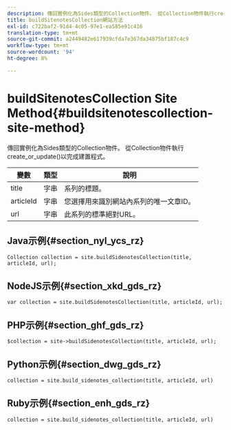 ```yaml
---
description: 傳回實例化為Sides類型的Collection物件。 從Collection物件執行create_or_update()以完成建置程式。
title: buildSitenotesCollection網站方法
exl-id: c722baf2-91d4-4c05-97e1-ea585e91c416
translation-type: tm+mt
source-git-commit: a2449482e617939cfda7e367da34875bf187c4c9
workflow-type: tm+mt
source-wordcount: '94'
ht-degree: 8%

---
```


# buildSitenotesCollection Site Method{#buildsitenotescollection-site-method}

傳回實例化為Sides類型的Collection物件。 從Collection物件執行create_or_update()以完成建置程式。

| 變數 | 類型 | 說明 |
|--- |--- |--- |
| title | 字串 | 系列的標題。 |
| articleId | 字串 | 您選擇用來識別網站內系列的唯一文章ID。 |
| url | 字串 | 此系列的標準絕對URL。 |

## Java示例{#section_nyl_ycs_rz}

```
Collection collection = site.buildSidenotesCollection(title, articleId, url); 
```

## NodeJS示例{#section_xkd_gds_rz}

```
var collection = site.buildSidenotesCollection(title, articleId, url); 
```

## PHP示例{#section_ghf_gds_rz}

```
$collection = site->buildSidenotesCollection(title, articleId, url); 
```

## Python示例{#section_dwg_gds_rz}

```
collection = site.build_sidenotes_collection(title, articleId, url) 
```

## Ruby示例{#section_enh_gds_rz}

```
collection = site.build_sidenotes_collection(title, articleId, url) 
```

